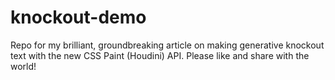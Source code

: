 # knockout-demo
Repo for my brilliant, groundbreaking article on making generative knockout text with the new CSS Paint (Houdini) API.  Please like and share with the world!
